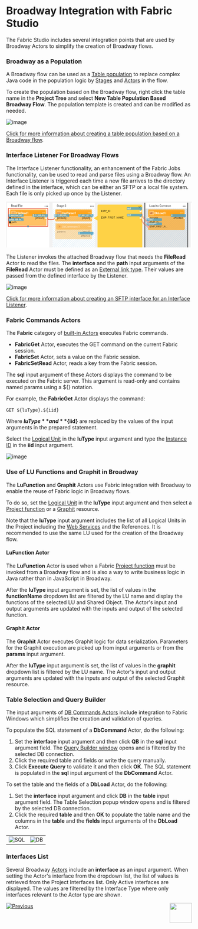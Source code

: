 # Broadway Integration with Fabric Studio

The Fabric Studio includes several integration points that are used by Broadway Actors to simplify the creation of Broadway flows.

### Broadway as a Population

A Broadway flow can be used as a [Table population](/articles/07_table_population/01_table_population_overview.md) to replace  complex Java code in the population logic by [Stages](19_broadway_flow_stages.md) and [Actors](03_broadway_actor.md) in the flow. 

To create the population based on the Broadway flow, right click the table name in the **Project Tree** and select **New Table Population Based Broadway Flow**. The population template is created and can be modified as needed.

![image](images/99_07_POPULATION.PNG)

[Click for more information about creating a table population based on a Broadway flow](/articles/07_table_population/14_table_population_based_Broadway.md).

### Interface Listener For Broadway Flows

The Interface Listener functionality, an enhancement of the Fabric Jobs functionality, can be used to read and parse files using a Broadway flow. An Interface Listener is triggered each time a new file arrives to the directory defined in the interface, which can be either an SFTP or a local file system. Each file is only picked up once by the Listener.

![images](/articles/24_non_DB_interfaces/images/broadway_file_read.PNG)

The Listener invokes the attached Broadway flow that needs the **FileRead** Actor to read the files. The **interface** and the **path** input arguments of the **FileRead** Actor must be defined as an [External link type](/articles/19_Broadway/03_broadway_actor_window.md#actors-inputs-and-outputs). Their values are passed from the defined interface by the Listener.

![image](images/99_07_JOBS.PNG)

[Click for more information about creating an SFTP interface for an Interface Listener](/articles/24_non_DB_interfaces/02_SFTP_interface.md#example-of-using-an-sftp-interface).

### Fabric Commands Actors

The **Fabric** category of [built-in Actors](04_built_in_actor_types.md) executes Fabric commands.

* **FabricGet** Actor, executes the GET command on the current Fabric session.
* **FabricSet** Actor, sets a value on the Fabric session.
* **FabricSetRead** Actor, reads a key from the Fabric session.

The **sql** input argument of these Actors displays the command to be executed on the Fabric server. This argument is read-only and contains named params using a ${} notation. 

For example, the **FabricGet** Actor displays the command:

~~~
GET ${luType}.${iid}
~~~

Where **${luType}** and **${iid}** are replaced by the values of the input arguments in the prepared statement. 

Select the [Logical Unit](/articles/03_logical_units/01_LU_overview.md) in the **luType** input argument and type the [Instance ID](/articles/01_fabric_overview/02_fabric_glossary.md#instance-id) in the **iid** input argument.

![image](images/99_07_FABRIC.PNG)


### Use of LU Functions and Graphit in Broadway

The **LuFunction** and **Graphit** Actors use Fabric integration with Broadway to enable the reuse of Fabric logic in Broadway flows. 

To do so, set the [Logical Unit](/articles/03_logical_units/01_LU_overview.md) in the **luType** input argument and then select a [Project function](/articles/07_table_population/08_project_functions.md) or a [Graphit](/articles/15_web_services_and_graphit/17_Graphit/01_graphit_overview.md) resource. 

Note that the **luType** input argument includes the list of all Logical Units in the Project including the [Web Services](/articles/15_web_services_and_graphit/01_web_services_overview.md) and the References. It is recommended to use the same LU used for the creation of the Broadway flow.

#### LuFunction Actor

The **LuFunction** Actor is used when a Fabric [Project function](/articles/07_table_population/08_project_functions.md) must be invoked from a Broadway flow and is also a way to write business logic in Java rather than in JavaScript in Broadway. 

After the **luType** input argument is set, the list of values in the **functionName** dropdown list are filtered by the LU name and display the functions of the selected LU and Shared Object. The Actor's input and output arguments are updated with the inputs and output of the selected function.

#### Graphit Actor

The **Graphit** Actor executes Graphit logic for data serialization. Parameters for the Graphit execution are picked up from input arguments or from the **params** input argument.

After the **luType** input argument is set, the list of values in the **graphit** dropdown list is filtered by the LU name. The Actor's input and output arguments are updated with the inputs and output of the selected Graphit resource.

### Table Selection and Query Builder

The input arguments of [DB Commands Actors](actors/05_db_actors.md) include integration to Fabric Windows which simplifies the creation and validation of queries. 

To populate the SQL statement of a **DbCommand** Actor, do the following:

1. Set the **interface** input argument and then click **QB** in the **sql** input argument field. The [Query Builder window](/articles/11_query_builder/02_query_builder_window.md) opens and is filtered by the selected DB connection.
2. Click the required table and fields or write the query manually. 
3. Click **Execute Query** to validate it and then click **OK**. The SQL statement is populated in the **sql** input argument of the **DbCommand** Actor.

To set the table and the fields of a **DbLoad** Actor, do the following:

1. Set the **interface** input argument and click **DB** in the **table** input argument field. The Table Selection popup window opens and is filtered by the selected DB connection.
2. Click the required **table** and then **OK** to populate the table name and the columns in the **table** and the **fields** input arguments of the **DbLoad** Actor.

<table>
<tbody>
<tr>
<td valign="center" ><img src="images/99_07_SQL.PNG" alt="SQL" /></td>
<td valign="center" ><img src="images/99_07_DB.PNG" alt="DB" /></td>
</td>
</tr>
</tbody>
</table>

### Interfaces List

Several Broadway [Actors](03_broadway_actor.md) include an **interface** as an input argument. When setting the Actor's interface from the dropdown list, the list of values is retrieved from the Project Interfaces list. Only Active interfaces are displayed. The values are filtered by the Interface Type where only interfaces relevant to the Actor type are shown.


[![Previous](/articles/images/Previous.png)](06_export_actor.md)[<img align="right" width="60" height="54" src="/articles/images/Next.png">](17_tutorial_and_flow_examples.md)
